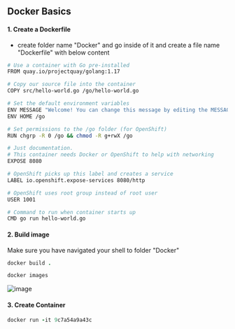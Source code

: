 ## Docker Basics
#### 1. Create a Dockerfile
- create folder name "Docker" and go inside of it and create a file name "Dockerfile" with below content
```bash
# Use a container with Go pre-installed
FROM quay.io/projectquay/golang:1.17

# Copy our source file into the container
COPY src/hello-world.go /go/hello-world.go

# Set the default environment variables
ENV MESSAGE "Welcome! You can change this message by editing the MESSAGE environment variable."
ENV HOME /go

# Set permissions to the /go folder (for OpenShift)
RUN chgrp -R 0 /go && chmod -R g+rwX /go

# Just documentation.
# This container needs Docker or OpenShift to help with networking
EXPOSE 8080

# OpenShift picks up this label and creates a service
LABEL io.openshift.expose-services 8080/http

# OpenShift uses root group instead of root user
USER 1001

# Command to run when container starts up
CMD go run hello-world.go
```
#### 2. Build image
Make sure you have navigated your shell to folder "Docker"
```ruby
docker build .
```
```ruby
docker images
```
![image](https://github.com/ShubhPatil95/OpenShift/assets/74223025/dd6b2f33-712d-4e4e-9d75-fff2986ff60d)

#### 3. Create Container
```ruby
docker run -it 9c7a54a9a43c
```
